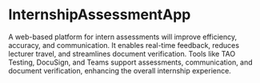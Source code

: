 # InternshipAssessmentApp
A web-based platform for intern assessments will improve efficiency, accuracy, and communication. It enables real-time feedback, reduces lecturer travel, and streamlines document verification. Tools like TAO Testing, DocuSign, and Teams support assessments, communication, and document verification, enhancing the overall internship experience.
